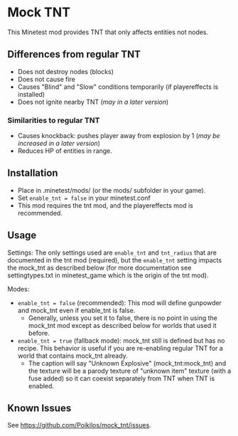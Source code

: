 # Mock TNT
This Minetest mod provides TNT that only affects entities not nodes.

## Differences from regular TNT
* Does not destroy nodes (blocks)
* Does not cause fire
* Causes "Blind" and "Slow" conditions temporarily (if playereffects is installed)
* Does not ignite nearby TNT (*may in a later version*)

### Similarities to regular TNT
* Causes knockback: pushes player away from explosion by 1 (*may be increased in a later version*)
* Reduces HP of entities in range.


## Installation
* Place in .minetest/mods/ (or the mods/ subfolder in your game).
* Set `enable_tnt = false` in your minetest.conf
* This mod requires the tnt mod, and the playereffects mod is recommended.


## Usage
Settings: The only settings used are `enable_tnt` and `tnt_radius` that are
documented in the tnt mod (required), but the `enable_tnt` setting
impacts the mock_tnt as described below (for more documentation see
settingtypes.txt in minetest_game which is the origin of the tnt mod).

Modes:
* `enable_tnt = false` (recommended): This mod will define gunpowder and mock_tnt even if enable_tnt is false.
  - Generally, unless you set it to false, there is no point in using the mock_tnt mod except as described below for worlds that used it before.
* `enable_tnt = true` (fallback mode): mock_tnt still is defined but has no recipe. This behavior is useful if you are re-enabling regular TNT for a world that contains mock_tnt already.
  - The caption will say "Unknown Explosive" (mock_tnt:mock_tnt) and the texture will be a parody texture of "unknown item" texture (with a fuse added) so it can coexist separately from TNT when TNT is enabled.


## Known Issues
See <https://github.com/Poikilos/mock_tnt/issues>.
